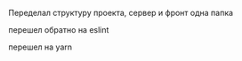 Переделал структуру проекта, сервер и фронт одна папка

перешел обратно на eslint 

перешел на yarn 



